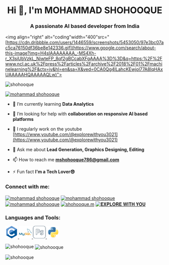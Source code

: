 <h1 align="center">Hi 👋, I'm MOHAMMAD SHOHOOQUE</h1>
<h3 align="center">A passionate AI based developer from India</h3>

<img align="right" alt="coding"width="400"src="[https://cdn.dribbble.com/users/1446559/screenshots/5453050/97e3bc07ac5ca76150df36be8e142336.gif](https://www.google.com/search/about-this-image?img=H4sIAAAAAAAA_-MS4Xh-r_X3siUbVzkL_NiwteFP_8qf2gBCcabXFgAAAA%3D%3D&q=https:%2F%2Fwww.ncl.ac.uk%2Fpress%2Farticles%2Farchive%2F2018%2F01%2Fmachinelearning%2F&ctx=iv&hl=en&sa=X&ved=0CA0Qg4ILahcKEwjol77A8IqHAxUAAAAAHQAAAAAQLw)">

<p align="left"> <img src="https://komarev.com/ghpvc/?username=shohooque&label=Profile%20views&color=0e75b6&style=flat" alt="shohooque" /> </p>

<p align="left"> <a href="https://twitter.com/mohammad shohooque" target="blank"><img src="https://img.shields.io/twitter/follow/mohammad shohooque?logo=twitter&style=for-the-badge" alt="mohammad shohooque" /></a> </p>

- 🌱 I’m currently learning **Data Analytics**

- 🤝 I’m looking for help with **collaboration on responsive AI based platforms**

- 📝 I regularly work on the youtube [https://www.youtube.com/@explorewithyou3021](https://www.youtube.com/@explorewithyou3021)

- 💬 Ask me about **Lead Generation, Graphics Designing, Editing**

- 📫 How to reach me **mshohooque786@gmail.com**

- ⚡ Fun fact **I'm a Tech Lover😎**

<h3 align="left">Connect with me:</h3>
<p align="left">
<a href="https://twitter.com/mohammad shohooque" target="blank"><img align="center" src="https://raw.githubusercontent.com/rahuldkjain/github-profile-readme-generator/master/src/images/icons/Social/twitter.svg" alt="mohammad shohooque" height="30" width="40" /></a>
<a href="https://linkedin.com/in/mohammad shohooque" target="blank"><img align="center" src="https://raw.githubusercontent.com/rahuldkjain/github-profile-readme-generator/master/src/images/icons/Social/linked-in-alt.svg" alt="mohammad shohooque" height="30" width="40" /></a>
<a href="https://fb.com/mohammad shohooque" target="blank"><img align="center" src="https://raw.githubusercontent.com/rahuldkjain/github-profile-readme-generator/master/src/images/icons/Social/facebook.svg" alt="mohammad shohooque" height="30" width="40" /></a>
<a href="https://instagram.com/shohooque.m" target="blank"><img align="center" src="https://raw.githubusercontent.com/rahuldkjain/github-profile-readme-generator/master/src/images/icons/Social/instagram.svg" alt="shohooque.m" height="30" width="40" /></a>
<a href="https://www.youtube.com/c/𝐄𝐗𝐏𝐋𝐎𝐑𝐄 𝐖𝐈𝐓𝐇 𝐘𝐎𝐔" target="blank"><img align="center" src="https://raw.githubusercontent.com/rahuldkjain/github-profile-readme-generator/master/src/images/icons/Social/youtube.svg" alt="𝐄𝐗𝐏𝐋𝐎𝐑𝐄 𝐖𝐈𝐓𝐇 𝐘𝐎𝐔" height="30" width="40" /></a>
</p>

<h3 align="left">Languages and Tools:</h3>
<p align="left"> <a href="https://www.cprogramming.com/" target="_blank" rel="noreferrer"> <img src="https://raw.githubusercontent.com/devicons/devicon/master/icons/c/c-original.svg" alt="c" width="40" height="40"/> </a> <a href="https://www.mysql.com/" target="_blank" rel="noreferrer"> <img src="https://raw.githubusercontent.com/devicons/devicon/master/icons/mysql/mysql-original-wordmark.svg" alt="mysql" width="40" height="40"/> </a> <a href="https://www.photoshop.com/en" target="_blank" rel="noreferrer"> <img src="https://raw.githubusercontent.com/devicons/devicon/master/icons/photoshop/photoshop-line.svg" alt="photoshop" width="40" height="40"/> </a> <a href="https://www.python.org" target="_blank" rel="noreferrer"> <img src="https://raw.githubusercontent.com/devicons/devicon/master/icons/python/python-original.svg" alt="python" width="40" height="40"/> </a> </p>

<p><img align="left" src="https://github-readme-stats.vercel.app/api/top-langs?username=shohooque&show_icons=true&locale=en&layout=compact" alt="shohooque" /></p>

<p>&nbsp;<img align="center" src="https://github-readme-stats.vercel.app/api?username=shohooque&show_icons=true&locale=en" alt="shohooque" /></p>

<p><img align="center" src="https://github-readme-streak-stats.herokuapp.com/?user=shohooque&" alt="shohooque" /></p>
